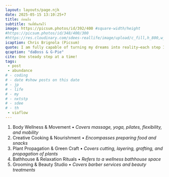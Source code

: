 ```yaml
---
layout: layouts/page.njk
date: 2025-05-15 13:10:25+7
title: ก่อนถึง 
subtitle: วันที่ฝันกันไว้
image: https://picsum.photos/id/392/400 #square-width/height
#https://picsum.photos/id/348/400/300
#https://res.cloudinary.com/sdees-reallife/image/upload/c_fill,h_800,w_800/v1734859281/IMG_20241203_072915_n1dpaz.jpg
icaption: Chris Brignola (Picsum)
quote: I am fully capable of turning my dreams into reality—each step I take brings me closer to the life I envision.
qcaption: "daBoss & G-Pie"
cite: One steady step at a time!
tags: 
 - post
 - abundance
# - coding
# - date #show posts on this date
# - jp
# - life
# - my
# - nxtstp
# - sdee
# - th
 - viaflow
---
```

1. Body Wellness & Movement • *Covers massage, yoga, pilates, flexibility, and mobility*
2. Creative Cooking & Nourishment • *Encompasses preparing food and snacks*
3. Plant Propagation & Green Craft • *Covers cutting, layering, grafting, and propagation of plants*
4. Bathhouse & Relaxation Rituals • *Refers to a wellness bathhouse space*
5. Grooming & Beauty Studio • *Covers barber services and beauty treatments*
